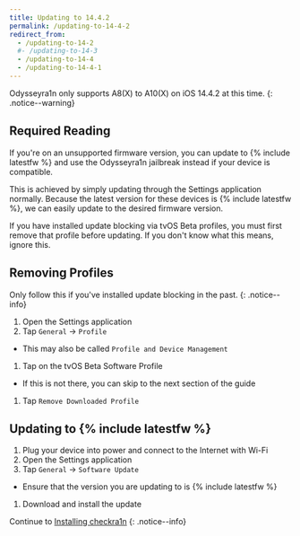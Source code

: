 ```yaml
---
title: Updating to 14.4.2
permalink: /updating-to-14-4-2
redirect_from:
  - /updating-to-14-2
  #- /updating-to-14-3
  - /updating-to-14-4
  - /updating-to-14-4-1
---
```


Odysseyra1n only supports A8(X) to A10(X) on iOS 14.4.2 at this time.
{: .notice--warning}

## Required Reading

If you're on an unsupported firmware version, you can update to {% include latestfw %} and use the Odysseyra1n jailbreak instead if your device is compatible.

This is achieved by simply updating through the Settings application normally. Because the latest version for these devices is {% include latestfw %}, we can easily update to the desired firmware version.

If you have installed update blocking via tvOS Beta profiles, you must first remove that profile before updating. If you don't know what this means, ignore this.

## Removing Profiles

Only follow this if you've installed update blocking in the past.
{: .notice--info}

1. Open the Settings application
1. Tap `General` -> `Profile`
  - This may also be called `Profile and Device Management`
1. Tap on the tvOS Beta Software Profile
  - If this is not there, you can skip to the next section of the guide
1. Tap `Remove Downloaded Profile`

## Updating to {% include latestfw %}

1. Plug your device into power and connect to the Internet with Wi-Fi
1. Open the Settings application
1. Tap `General` -> `Software Update`
  - Ensure that the version you are updating to is {% include latestfw %}
1. Download and install the update

Continue to [Installing checkra1n](installing-checkra1n)
{: .notice--info}

